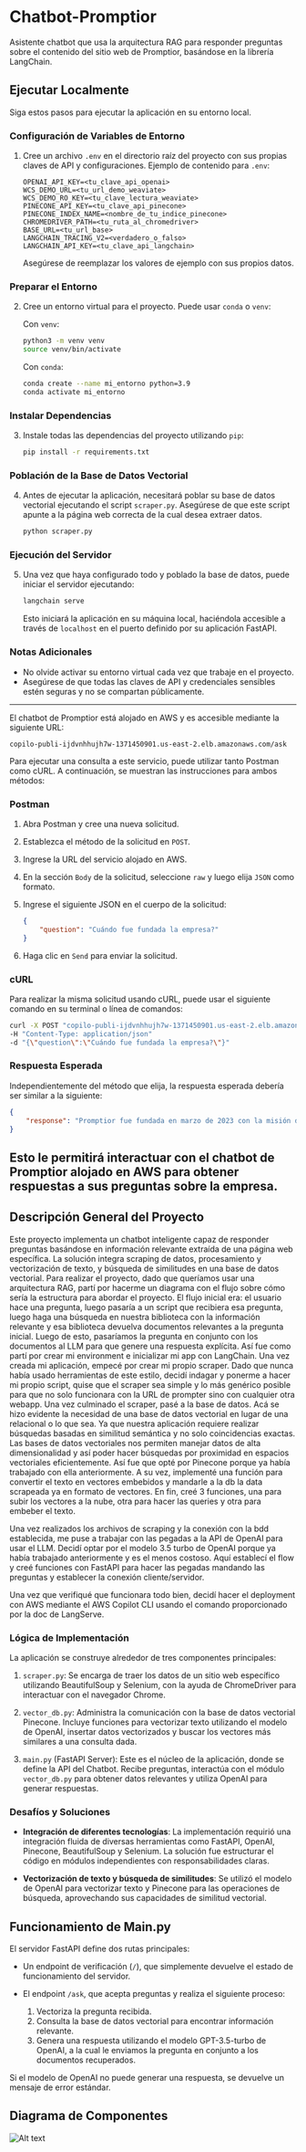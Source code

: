 # Chatbot-Promptior

Asistente chatbot que usa la arquitectura RAG para responder preguntas sobre el contenido del sitio web de Promptior, basándose en la librería LangChain.

## Ejecutar Localmente

Siga estos pasos para ejecutar la aplicación en su entorno local.

### Configuración de Variables de Entorno

1. Cree un archivo `.env` en el directorio raíz del proyecto con sus propias claves de API y configuraciones. Ejemplo de contenido para `.env`:

    ```
    OPENAI_API_KEY=<tu_clave_api_openai>
    WCS_DEMO_URL=<tu_url_demo_weaviate>
    WCS_DEMO_RO_KEY=<tu_clave_lectura_weaviate>
    PINECONE_API_KEY=<tu_clave_api_pinecone>
    PINECONE_INDEX_NAME=<nombre_de_tu_indice_pinecone>
    CHROMEDRIVER_PATH=<tu_ruta_al_chromedriver>
    BASE_URL=<tu_url_base>
    LANGCHAIN_TRACING_V2=<verdadero_o_falso>
    LANGCHAIN_API_KEY=<tu_clave_api_langchain>
    ```

   Asegúrese de reemplazar los valores de ejemplo con sus propios datos.

### Preparar el Entorno

2. Cree un entorno virtual para el proyecto. Puede usar `conda` o `venv`:

    Con `venv`:

    ```sh
    python3 -m venv venv
    source venv/bin/activate
    ```

    Con `conda`:

    ```sh
    conda create --name mi_entorno python=3.9
    conda activate mi_entorno
    ```

### Instalar Dependencias

3. Instale todas las dependencias del proyecto utilizando `pip`:

    ```sh
    pip install -r requirements.txt
    ```

### Población de la Base de Datos Vectorial

4. Antes de ejecutar la aplicación, necesitará poblar su base de datos vectorial ejecutando el script `scraper.py`. Asegúrese de que este script apunte a la página web correcta de la cual desea extraer datos.

    ```sh
    python scraper.py
    ```

### Ejecución del Servidor

5. Una vez que haya configurado todo y poblado la base de datos, puede iniciar el servidor ejecutando:

    ```sh
    langchain serve
    ```

   Esto iniciará la aplicación en su máquina local, haciéndola accesible a través de `localhost` en el puerto definido por su aplicación FastAPI.

### Notas Adicionales

- No olvide activar su entorno virtual cada vez que trabaje en el proyecto.
- Asegúrese de que todas las claves de API y credenciales sensibles estén seguras y no se compartan públicamente.


---

El chatbot de Promptior está alojado en AWS y es accesible mediante la siguiente URL:

```
copilo-publi-ijdvnhhujh7w-1371450901.us-east-2.elb.amazonaws.com/ask
```

Para ejecutar una consulta a este servicio, puede utilizar tanto Postman como cURL. A continuación, se muestran las instrucciones para ambos métodos:

### Postman

1. Abra Postman y cree una nueva solicitud.
2. Establezca el método de la solicitud en `POST`.
3. Ingrese la URL del servicio alojado en AWS.
4. En la sección `Body` de la solicitud, seleccione `raw` y luego elija `JSON` como formato.
5. Ingrese el siguiente JSON en el cuerpo de la solicitud:

    ```json
    {
        "question": "Cuándo fue fundada la empresa?"
    }
    ```

6. Haga clic en `Send` para enviar la solicitud.

### cURL

Para realizar la misma solicitud usando cURL, puede usar el siguiente comando en su terminal o línea de comandos:

```sh
curl -X POST "copilo-publi-ijdvnhhujh7w-1371450901.us-east-2.elb.amazonaws.com/ask" 
-H "Content-Type: application/json" 
-d "{\"question\":\"Cuándo fue fundada la empresa?\"}"
```

### Respuesta Esperada

Independientemente del método que elija, la respuesta esperada debería ser similar a la siguiente:

```json
{
    "response": "Promptior fue fundada en marzo de 2023 con la misión de democratizar y facilitar el acceso a la inteligencia artificial para personas y organizaciones en todo el mundo."
}
```

Esto le permitirá interactuar con el chatbot de Promptior alojado en AWS para obtener respuestas a sus preguntas sobre la empresa.
---


## Descripción General del Proyecto

Este proyecto implementa un chatbot inteligente capaz de responder preguntas basándose en información relevante extraída de una página web específica. La solución integra scraping de datos, procesamiento y vectorización de texto, y búsqueda de similitudes en una base de datos vectorial.
Para realizar el proyecto, dado que queríamos usar una arquitectura RAG, partí por hacerme un diagrama con el flujo sobre cómo sería la estructura para abordar el proyecto. El flujo inicial era: el usuario hace una pregunta, luego pasaría a un script que recibiera esa pregunta, luego haga una búsqueda en nuestra biblioteca con la información relevante y esa biblioteca devuelva documentos relevantes a la pregunta inicial. Luego de esto, pasaríamos la pregunta en conjunto con los documentos al LLM para que genere una respuesta explícita.
Así fue como partí por crear mi environment e inicializar mi app con LangChain. Una vez creada mi aplicación, empecé por crear mi propio scraper. Dado que nunca había usado herramientas de este estilo, decidí indagar y ponerme a hacer mi propio script, quise que el scraper sea simple y lo más genérico posible para que no solo funcionara con la URL de prompter sino con cualquier otra webapp. Una vez culminado el scraper, pasé a la base de datos.
Acá se hizo evidente la necesidad de una base de datos vectorial en lugar de una relacional o lo que sea. Ya que nuestra aplicación requiere realizar búsquedas basadas en similitud semántica y no solo coincidencias exactas. Las bases de datos vectoriales nos permiten manejar datos de alta dimensionalidad y así poder hacer búsquedas por proximidad en espacios vectoriales eficientemente. Así fue que opté por Pinecone porque ya había trabajado con ella anteriormente. A su vez, implementé una función para convertir el texto en vectores embebidos y mandarle a la db la data scrapeada ya en formato de vectores. En fin, creé 3 funciones, una para subir los vectores a la nube, otra para hacer las queries y otra para embeber el texto.

Una vez realizados los archivos de scraping y la conexión con la bdd establecida, me puse a trabajar con las pegadas a la API de OpenAI para usar el LLM. Decidí optar por el modelo 3.5 turbo de OpenAI porque ya había trabajado anteriormente y es el menos costoso. Aquí establecí el flow y creé funciones con FastAPI para hacer las pegadas mandando las preguntas y establecer la conexión cliente/servidor.

Una vez que verifiqué que funcionara todo bien, decidí hacer el deployment con AWS mediante el AWS Copilot CLI usando el comando proporcionado por la doc de LangServe.


### Lógica de Implementación

La aplicación se construye alrededor de tres componentes principales:

1. `scraper.py`: Se encarga de traer los datos de un sitio web específico utilizando BeautifulSoup y Selenium, con la ayuda de ChromeDriver para interactuar con el navegador Chrome.

2. `vector_db.py`: Administra la comunicación con la base de datos vectorial Pinecone. Incluye funciones para vectorizar texto utilizando el modelo de OpenAI, insertar datos vectorizados y buscar los vectores más similares a una consulta dada.

3. `main.py` (FastAPI Server): Este es el núcleo de la aplicación, donde se define la API del Chatbot. Recibe preguntas, interactúa con el módulo `vector_db.py` para obtener datos relevantes y utiliza OpenAI para generar respuestas.

### Desafíos y Soluciones

- **Integración de diferentes tecnologías**: La implementación requirió una integración fluida de diversas herramientas como FastAPI, OpenAI, Pinecone, BeautifulSoup y Selenium. La solución fue estructurar el código en módulos independientes con responsabilidades claras.

- **Vectorización de texto y búsqueda de similitudes**: Se utilizó el modelo de OpenAI para vectorizar texto y Pinecone para las operaciones de búsqueda, aprovechando sus capacidades de similitud vectorial.

## Funcionamiento de Main.py

El servidor FastAPI define dos rutas principales:

- Un endpoint de verificación (`/`), que simplemente devuelve el estado de funcionamiento del servidor.

- El endpoint `/ask`, que acepta preguntas y realiza el siguiente proceso:
  1. Vectoriza la pregunta recibida.
  2. Consulta la base de datos vectorial para encontrar información relevante.
  3. Genera una respuesta utilizando el modelo GPT-3.5-turbo de OpenAI, a la cual le enviamos la pregunta en conjunto a los documentos recuperados.

Si el modelo de OpenAI no puede generar una respuesta, se devuelve un mensaje de error estándar.

## Diagrama de Componentes

![Alt text](image.png)